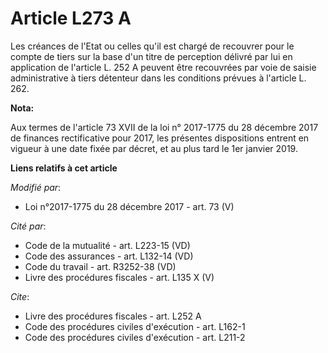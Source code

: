 # Article L273 A

Les créances de l'Etat ou celles qu'il est chargé de recouvrer pour le compte de tiers sur la base d'un titre de perception
délivré par lui en application de l'article L. 252 A peuvent être recouvrées par voie de saisie administrative à tiers
détenteur dans les conditions prévues à l'article L. 262.

**Nota:**

Aux termes de l'article 73 XVII de la loi n° 2017-1775 du 28 décembre 2017 de finances rectificative pour 2017, les présentes
dispositions entrent en vigueur à une date fixée par décret, et au plus tard le 1er janvier 2019.

**Liens relatifs à cet article**

_Modifié par_:

  - Loi n°2017-1775 du 28 décembre 2017 - art. 73 (V)

_Cité par_:

  - Code de la mutualité - art. L223-15 (VD)
  - Code des assurances - art. L132-14 (VD)
  - Code du travail - art. R3252-38 (VD)
  - Livre des procédures fiscales - art. L135 X (V)

_Cite_:

  - Livre des procédures fiscales - art. L252 A
  - Code des procédures civiles d'exécution - art. L162-1
  - Code des procédures civiles d'exécution - art. L211-2
